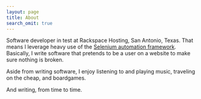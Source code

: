 ```yaml
---
layout: page
title: About
search_omit: true
---
```


Software developer in test at Rackspace Hosting, San Antonio, Texas. That means I leverage heavy use of the [Selenium automation framework](http://en.wikipedia.org/wiki/Selenium_%28software%29#Selenium_WebDriver). Basically, I write software that pretends to be a user on a website to make sure nothing is broken.

Aside from writing software, I enjoy listening to and playing music, traveling on the cheap, and boardgames.

And writing, from time to time.


